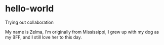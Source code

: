 # hello-world
Trying out collaboration

My name is Zelma, I'm originally from Mississippi, I grew up with my dog as my BFF, and I still love her to this day.  
